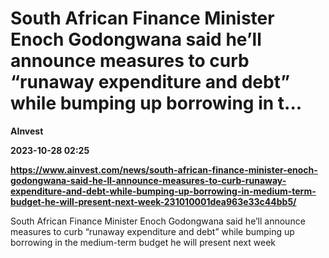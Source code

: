 # South African Finance Minister Enoch Godongwana said he’ll announce measures to curb “runaway expenditure and debt” while bumping up borrowing in t...
**AInvest**

**2023-10-28 02:25**

**https://www.ainvest.com/news/south-african-finance-minister-enoch-godongwana-said-he-ll-announce-measures-to-curb-runaway-expenditure-and-debt-while-bumping-up-borrowing-in-medium-term-budget-he-will-present-next-week-231010001dea963e33c44bb5/**

South African Finance Minister Enoch Godongwana said he’ll announce measures to curb “runaway expenditure and debt” while bumping up borrowing in the medium-term budget he will present next week